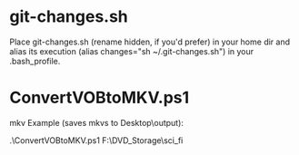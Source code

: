 # git-changes.sh
Place git-changes.sh (rename hidden, if you'd prefer) in your home dir and alias its execution (alias changes="sh ~/.git-changes.sh") in your .bash_profile.

# ConvertVOBtoMKV.ps1
mkv Example (saves mkvs to Desktop\output):

.\ConvertVOBtoMKV.ps1 F:\DVD_Storage\sci_fi

